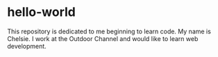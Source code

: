 # hello-world
This repository is dedicated to me beginning to learn code.
My name is Chelsie. I work at the Outdoor Channel and would like to learn web development. 
